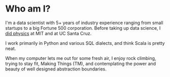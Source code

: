 # Who am I?

I'm a data scientist with 5+ years of industry experience ranging from small startups to a big Fortune 500 corporation.  Before taking up data science, I [did physics](https://iopscience.iop.org/article/10.1088/0004-637X/742/2/75/pdf) at MIT and at UC Santa Cruz.

I work primarily in Python and various SQL dialects, and think Scala is pretty neat.

When my computer lets me out for some fresh air, I enjoy rock climbing, trying to stay fit, Making Things (TM), and contemplating the power and beauty of well designed abstraction boundaries.
